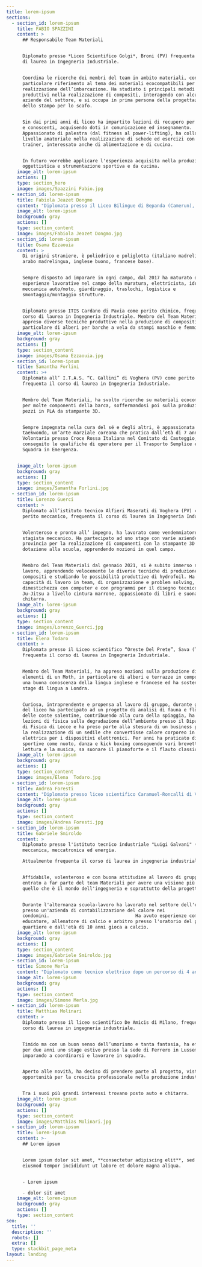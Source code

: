 ```yaml
---
title: lorem-ipsum
sections:
  - section_id: lorem-ipsum
    title: FABIO SPAZZINI
    content: >
      ## Responsabile Team Materiali


      Diplomato presso *Liceo Scientifico Golgi*, Broni (PV) frequenta il corso
      di laurea in Ingegneria Industriale.


      Coordina le ricerche dei membri del team in ambito materiali, con
      particolare riferimento al tema dei materiali ecocompatibili per la
      realizzazione dell’imbarcazione. Ha studiato i principali metodi
      produttivi nella realizzazione di compositi, interagendo con alcune
      aziende del settore, e si occupa in prima persona della progettazione
      dello stampo per lo scafo.


      Sin dai primi anni di liceo ha impartito lezioni di recupero per compagni
      e conoscenti, acquisendo doti in comunicazione ed insegnamento.
      Appassionato di palestra (dal fitness al power-lifting), ha collaborato a
      livello amatoriale nella realizzazione di schede ed esercizi con personal
      trainer, interessato anche di alimentazione e di cucina.


      In futuro vorrebbe applicare l'esperienza acquisita nella produzione di
      oggettistica e strumentazione sportiva e da cucina.
    image_alt: lorem-ipsum
    actions: []
    type: section_hero
    image: images/Spazzini Fabio.jpg
  - section_id: lorem-ipsum
    title: Fabiola Jeazet Dongmo
    content: "Diplomata presso il Liceo Bilingue di Bepanda (Camerun), frequenta il corso di laurea in Ingegneria Industriale. \n\nMembro del Team Materiali, ha svolto ricerche sulla produzione di terrazze, valutando i materiali ecocompatibili e l’assemblaggio con lo scafo e realizzazione, approfondendo anche il trattamento del bambù. Interessata in molti campi ma impegnata al massimo in ciascuno di essi, al liceo è stata membro del club scientifico con il quale ha partecipato a vari esperimenti didattici, del club di giornalismo con cui ha realizzato un articolo per\_ la Giornata Mondiale della Filosofia e del club sportivo con cui si è classificata prima nelle competizioni inter liceali nella corsa sulle distanze 100 m e 400 m. \n\nPossiede conoscenze in ambito ecologico avendo aiutato per anni nei campi di famiglia per il trattamento delle superfici fertili e per la produzione di varie coltivazioni come mais e fagioli. Grazie a queste esperienze è divenuta premurosa, dinamica e socievole, con spiccate abilità nel lavoro di squadra.\n\n"
    image_alt: lorem-ipsum
    background: gray
    actions: []
    type: section_content
    image: images/Fabiola Jeazet Dongmo.jpg
  - section_id: lorem-ipsum
    title: Osama Ezzaouia
    content: >
      Di origini straniere, è poliedrico e poliglotta (italiano madrelingua,
      arabo madrelingua, inglese buono, francese base). 


      Sempre disposto ad imparare in ogni campo, dal 2017 ha maturato diverse
      esperienze lavorative nel campo della muratura, elettricista, idraulica,
      meccanica auto/moto, giardinaggio, traslochi, logistica e
      smontaggio/montaggio strutture.


      Diplomato presso ITIS Cardano di Pavia come perito chimico, frequenta il
      corso di laurea in Ingegneria Industriale. Membro del Team Materiali, ha
      appreso diverse tecniche produttive nella produzione di compositi e in
      particolare di alberi per barche a vela da stampi maschio e femmina.
    image_alt: lorem-ipsum
    background: gray
    actions: []
    type: section_content
    image: images/Osama Ezzaouia.jpg
  - section_id: lorem-ipsum
    title: Samantha Forlini
    content: >+
      Diplomata all’ I.T.A.S. “C. Gallini” di Voghera (PV) come perito chimico,
      frequenta il corso di laurea in Ingegneria Industriale. 


      Membro del Team Materiali, ha svolto ricerche su materiali ecocompatibili
      per molte componenti della barca, soffermandosi poi sulla produzione di
      pezzi in PLA da stampante 3D.


      Sempre impegnata nella cura del sé e degli altri, è appassionata di
      taekwondo, un’arte marziale coreana che pratica dall’età di 7 anni.
      Volontaria presso Croce Rossa Italiana nel Comitato di Casteggio, ha
      conseguito le qualifiche di operatore per il Trasporto Semplice e Capo
      Squadra in Emergenza.


    image_alt: lorem-ipsum
    background: gray
    actions: []
    type: section_content
    image: images/Samantha Forlini.jpg
  - section_id: lorem-ipsum
    title: Lorenzo Guerci
    content: >
      Diplomato all’istituto tecnico Alfieri Maserati di Voghera (PV) come
      perito meccanico, frequenta il corso di laurea in Ingegneria Industriale. 


      Volenteroso e pronto all’ impegno, ha lavorato come vendemmiatore e come
      stagista meccanico. Ha partecipato ad uno stage con varie aziende della
      provincia per la realizzazione di componenti con la stampante 3D in
      dotazione alla scuola, apprendendo nozioni in quel campo.


      Membro del Team Materiali dal gennaio 2021, si è subito immerso nel
      lavoro, apprendendo velocemente le diverse tecniche di produzione di
      compositi e studiando le possibilità produttive di hydrofoil. Ha buone
      capacità di lavoro in team, di organizzazione e problem solving,
      dimestichezza con computer e con programmi per il disegno tecnico. Pratica
      Ju-Jitsu a livello cintura marrone, appassionato di libri e suona la
      chitarra.
    image_alt: lorem-ipsum
    background: gray
    actions: []
    type: section_content
    image: images/Lorenzo_Guerci.jpg
  - section_id: lorem-ipsum
    title: Elena Todaro
    content: >
      Diplomata presso il Liceo scientifico “Oreste Del Prete”, Sava (TA),
      frequenta il corso di laurea in Ingegneria Industriale. 


      Membro del Team Materiali, ha appreso nozioni sulla produzione di vari
      elementi di un Moth, in particolare di alberi e terrazze in composito. Ha
      una buona conoscenza della lingua inglese e francese ed ha sostenuto uno
      stage di lingua a Londra.


      Curiosa, intraprendente e propensa al lavoro di gruppo, durante gli anni
      del liceo ha partecipato ad un progetto di analisi di fauna e flora marine
      delle coste salentine, contribuendo alla cura della spiaggia, ha seguito
      lezioni di fisica sulla degradazione dell’ambiente presso il Dipartimento
      di Fisica di Lecce e ha preso parte alla stesura di un business plan per
      la realizzazione di un sedile che convertisse calore corporeo in energia
      elettrica per i dispositivi elettronici. Per anni ha praticato discipline
      sportive come nuoto, danza e kick boxing conseguendo vari brevetti. Ama la
      lettura e la musica, sa suonare il pianoforte e il flauto classico.
    image_alt: lorem-ipsum
    background: gray
    actions: []
    type: section_content
    image: images/Elena  Todaro.jpg
  - section_id: lorem-ipsum
    title: Andrea Foresti
    content: "Diplomato presso liceo scientifico Caramuel-Roncalli di Vigevano (PV).\n\nSempre pronto a mettersi in gioco e ad impegnarsi, durante la carriera scolastica ha partecipato a diversi progetti, che gli hanno permesso di accrescere la propria capacità di lavoro in team.\_\n\nSempre alla ricerca di qualcosa che lo possa far crescere sia nel profilo professionale che personale, ha conosciuto l'UniPV Sailing Team nel febbraio 2021 e ha deciso di entrare nel team Materiali con la volontà di accrescere la propria cultura scientifica, interessato soprattutto alle innovazioni tecnologiche.\n\nÈ amante sia di sport individuali che di squadra.\n"
    image_alt: lorem-ipsum
    background: gray
    actions: []
    type: section_content
    image: images/Andrea Foresti.jpg
  - section_id: lorem-ipsum
    title: Gabriele Smiroldo
    content: >
      Diplomato presso l'istituto tecnico industriale "Luigi Galvani" (MI) in
      meccanica, meccatronica ed energia.

      Attualmente frequenta il corso di laurea in ingegneria industriale.


      Affidabile, volenteroso e con buona attitudine al lavoro di gruppo è
      entrato a far parte del team Materiali per avere una visione più ampia di
      quello che è il mondo dell'ingegneria e soprattutto della progettazione.


      Durante l'alternanza scuola-lavoro ha lavorato nel settore dell'energia
      presso un'azienda di contabilizzazione del calore nei
      condomini.                                Ha avuto esperienze come
      educatore, allenatore di calcio e arbitro presso l'oratorio del proprio
      quartiere e dall'età di 10 anni gioca a calcio.
    image_alt: lorem-ipsum
    background: gray
    actions: []
    type: section_content
    image: images/Gabriele Smiroldo.jpg
  - section_id: lorem-ipsum
    title: Simone Merla
    content: "Diplomato come tecnico elettrico dopo un percorso di 4 anni al C.F.P. Salesiani Don Bosco di Milano e diplomato col quinto anno all’I.P.S.I.A. Enzo Ferrari di Monza come manutentore di impianti e assistenza tecnica, ora frequenta il corso di Ingegneria Industriale.\n\nCurioso, intraprendente e pronto a lavorare sodo, ha acquisito diverse competenze grazie a stage come elettricista di tipo civile, di impianti elettrici, e come assemblatore elettromeccanico di componenti ferroviari.\n\nLavora per una società che si occupa dell'organizzazione di matrimoni, dalla costruzione di elementi decorativi al planning. Grazie a ciò ha imparato a lavorare instancabilmente, in team, e con scadenze rigidissime.\n\nAmante del bodybuilding da alcuni anni, appassionato al mondo dell’intrattenimento nipponico, dai manga agli anime e videogiochi.\_\n"
    image_alt: lorem-ipsum
    background: gray
    actions: []
    type: section_content
    image: images/Simone Merla.jpg
  - section_id: lorem-ipsum
    title: Matthias Molinari
    content: >
      Diplomato presso il liceo scientifico De Amicis di Milano, frequenta il
      corso di laurea in ingegneria industriale.


      Timido ma con un buon senso dell’umorismo e tanta fantasia, ha effettuato
      per due anni uno stage estivo presso la sede di Ferrero in Lussemburgo,
      imparando a coordinarsi e lavorare in squadra.


      Aperto alle novità, ha deciso di prendere parte al progetto, viste le
      opportunità per la crescita professionale nella produzione industriale.


      Tra i suoi più grandi interessi trovano posto auto e chitarra.
    image_alt: lorem-ipsum
    background: gray
    actions: []
    type: section_content
    image: images/Matthias Molinari.jpg
  - section_id: lorem-ipsum
    title: lorem-ipsum
    content: >-
      ## Lorem ipsum


      Lorem ipsum dolor sit amet, **consectetur adipiscing elit**, sed do
      eiusmod tempor incididunt ut labore et dolore magna aliqua.


      - Lorem ipsum

      - dolor sit amet
    image_alt: lorem-ipsum
    background: gray
    actions: []
    type: section_content
seo:
  title: ''
  description: ''
  robots: []
  extra: []
  type: stackbit_page_meta
layout: landing
---
```

